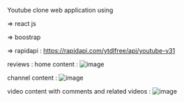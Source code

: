 Youtube clone web application using 

=> react js

=> boostrap

=> rapidapi : https://rapidapi.com/ytdlfree/api/youtube-v31


reviews :
home content :
![image](https://user-images.githubusercontent.com/111384104/216764131-66bfc9ba-aef8-459f-ab31-2c399ab4fee8.png)

channel content :
![image](https://user-images.githubusercontent.com/111384104/216764476-5d09f837-eab4-4324-bb1c-f5e009470997.png)

video content with comments and related videos :
![image](https://user-images.githubusercontent.com/111384104/216764675-b2147612-6b4e-43e3-be2a-73310147d941.png)






